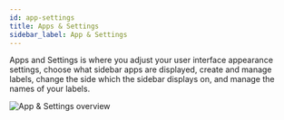 ```yaml
---
id: app-settings
title: Apps & Settings
sidebar_label: App & Settings
---
```


Apps and Settings is where you adjust your user interface appearance settings, choose what sidebar apps are displayed, create and manage labels, change the side which the sidebar displays on, and manage the names of your labels.

![App & Settings overview](/img/assistant/apps--apps-settings--1.jpg)
